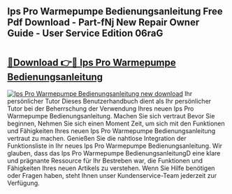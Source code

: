 ## Ips Pro Warmepumpe Bedienungsanleitung Free Pdf Download - Part-fNj New Repair Owner Guide - User Service Edition 06raG

# <h2><a href="http://df2hp7.blite.top/?on=Ips+Pro+Warmepumpe+Bedienungsanleitung">🔗Download 👉🔴 Ips Pro Warmepumpe Bedienungsanleitung</a></h2>

[![Ips Pro Warmepumpe Bedienungsanleitung new download](https://i.imgur.com/lujVjoI.png)](http://df2hp7.blite.top/?on=Ips+Pro+Warmepumpe+Bedienungsanleitung)
Ihr persönlicher Tutor Dieses Benutzerhandbuch dient als Ihr persönlicher Tutor bei der Beherrschung der Verwendung Ihres neuen Ips Pro Warmepumpe Bedienungsanleitung. Machen Sie sich vertraut Bevor Sie beginnen, Nehmen Sie sich einen Moment Zeit, um sich mit den Funktionen und Fähigkeiten Ihres neuen Ips Pro Warmepumpe Bedienungsanleitung vertraut zu machen. Genießen Sie die nahtlose Integration der Funktionsliste in Ihr neues Ips Pro Warmepumpe Bedienungsanleitung. Wir glauben, dass das Ips Pro Warmepumpe BedienungsanleitungD eine klare und prägnante Ressource für Ihr Bestreben war, die Funktionen und Fähigkeiten Ihres neuen Artikels zu verstehen. Wenn Sie Hilfe benötigen oder Fragen haben, steht Ihnen unser Kundenservice-Team jederzeit zur Verfügung.
